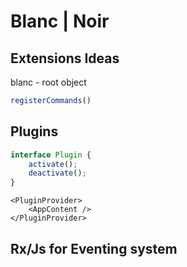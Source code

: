 # Blanc | Noir

## Extensions Ideas

blanc - root object

```typescript
registerCommands()
```

## Plugins

```typescript
interface Plugin {
    activate();
    deactivate();
}
```

```react
<PluginProvider>
    <AppContent />
</PluginProvider>
````

## Rx/Js for Eventing system